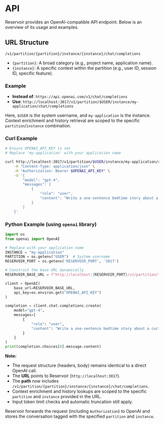 # API

Reservoir provides an OpenAI-compatible API endpoint. Below is an overview of its usage and examples.

## URL Structure

`/v1/partition/{partition}/instance/{instance}/chat/completions`

- `{partition}`: A broad category (e.g., project name, application name).
- `{instance}`: A specific context within the partition (e.g., user ID, session ID, specific feature).

### Example

- **Instead of**:
  `https://api.openai.com/v1/chat/completions`
- **Use**:
  `http://localhost:3017/v1/partition/$USER/instance/my-application/chat/completions`

Here, `$USER` is the system username, and `my-application` is the instance. Context enrichment and history retrieval are scoped to the specific `partition`/`instance` combination.

### Curl Example

```bash
# Ensure OPENAI_API_KEY is set
# Replace 'my-application' with your application name

curl http://localhost:3017/v1/partition/$USER/instance/my-application/chat/completions \
    -H "Content-Type: application/json" \
    -H "Authorization: Bearer $OPENAI_API_KEY" \
    -d '{
        "model": "gpt-4",
        "messages": [
            {
                "role": "user",
                "content": "Write a one-sentence bedtime story about a brave little toaster."
            }
        ]
    }'
```

### Python Example (using `openai` library)

```python
import os
from openai import OpenAI

# Replace with your application name
INSTANCE = "my-application"
PARTITION = os.getenv("USER")  # System username
RESERVOIR_PORT = os.getenv('RESERVOIR_PORT', '3017')

# Construct the base URL dynamically
RESERVOIR_BASE_URL = f"http://localhost:{RESERVOIR_PORT}/v1/partition/{PARTITION}/instance/{INSTANCE}"

client = OpenAI(
    base_url=RESERVOIR_BASE_URL,
    api_key=os.environ.get("OPENAI_API_KEY")
)

completion = client.chat.completions.create(
    model="gpt-4",
    messages=[
        {
            "role": "user",
            "content": "Write a one-sentence bedtime story about a curious robot."
        }
    ]
)
print(completion.choices[0].message.content)
```

**Note:**
- The request structure (headers, body) remains identical to a direct OpenAI call.
- The **URL** points to Reservoir (`http://localhost:3017`).
- The **path** now includes `/v1/partition/{partition}/instance/{instance}/chat/completions`.
- Context enrichment and history lookups are scoped to the specific `partition` and `instance` provided in the URL.
- Input token limit checks and automatic truncation still apply.

Reservoir forwards the request (including `Authorization`) to OpenAI and stores the conversation tagged with the specified `partition` and `instance`.